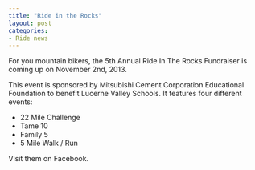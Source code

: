 ```yaml
---
title: "Ride in the Rocks"
layout: post
categories:
- Ride news
---
```


For you mountain bikers, the 5th Annual Ride In The Rocks Fundraiser is coming up on November 2nd, 2013.

This event is sponsored by Mitsubishi Cement Corporation Educational Foundation to benefit Lucerne Valley Schools. It features four different events:

- 22 Mile Challenge
- Tame 10
- Family 5
- 5 Mile Walk / Run

Visit them on Facebook.
